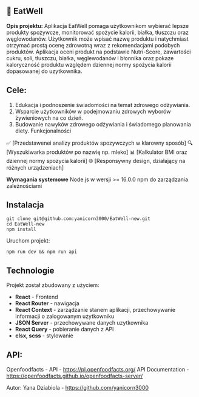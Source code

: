 ## 🎉 EatWell

**Opis projektu:**
Aplikacja EatWell pomaga użytkownikom wybierać lepsze produkty spożywcze, monitorować spożycie kalorii, białka, tłuszczu oraz węglowodanów. Użytkownik może wpisać nazwę produktu i natychmiast otrzymać prostą ocenę zdrowotną wraz z rekomendacjami podobych produktów. Aplikacja oceni produkt na podstawie Nutri-Score, zawartości cukru, soli, tłuszczu, białka, węglewodanów i błonnika oraz pokaze kaloryczność produktu względem dziennej normy spożycia kalorii dopasowanej do uzytkownika.

## Cele:

1. Edukacja i podnoszenie świadomości na temat zdrowego odżywiania.
2. Wsparcie użytkowników w podejmowaniu zdrowych wyborów żywieniowych na co dzień.
3. Budowanie nawyków zdrowego odżywiania i świadomego planowania diety.
   Funkcjonalności

✅ [Przedstawenei analizy produktów spozywczych w klarowny sposób]
🔍 [Wyszukiwarka produktów po nazwię np. mleko]
📊 [Kalkulator BMI oraz dziennej normy spozycia kalorii]
🌐 [Responsywny design, działający na różnych urządzeniach]

**Wymagania systemowe**
Node.js w wersji >= 16.0.0
npm do zarządzania zależnościami

## Instalacja

```
git clone git@github.com:yanicorn3000/EatWell-new.git
cd EatWell-new
npm install
```

Uruchom projekt:

```
npm run dev && npm run api
```

## Technologie

Projekt został zbudowany z użyciem:

- **React** - Frontend
- **React Router** - nawigacja
- **React Context** - zarządzanie stanem aplikacji, przechowywanie informacji o zalogowanym użytkowniku
- **JSON Server** - przechowywane danych uzytkownika
- **React Query** - pobieranie danych z API
- **clsx, scss** - stylowanie

## API:

Openfoodfacts - API - https://pl.openfoodfacts.org/
API Documentation - https://openfoodfacts.github.io/openfoodfacts-server/

Autor: Yana Dziabiola - https://github.com/yanicorn3000
